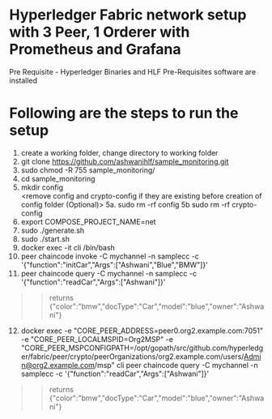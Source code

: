 # Hyperledger Fabric network setup with 3 Peer, 1 Orderer with Prometheus and Grafana  

Pre Requisite - Hyperledger Binaries and HLF Pre-Requisites software are installed

# Following are the steps to run the setup
1. create a working folder, change directory to working folder
2. git clone https://github.com/ashwanihlf/sample_monitoring.git
3. sudo chmod -R 755 sample_monitoring/
4. cd sample_monitoring  
5. mkdir config  
	<remove config and crypto-config if they are existing before creation of config folder (Optional)>
	5a. sudo rm -rf config
	5b  sudo rm -rf crypto-config
6. export COMPOSE_PROJECT_NAME=net
7. sudo ./generate.sh
8. sudo ./start.sh
9. docker exec -it cli /bin/bash
10. peer chaincode invoke -C mychannel -n samplecc -c '{"function":"initCar","Args":["Ashwani","Blue","BMW"]}'
11. peer chaincode query -C mychannel -n samplecc -c '{"function":"readCar","Args":["Ashwani"]}'      

>> returns {"color":"bmw","docType":"Car","model":"blue","owner":"Ashwani"}

12. docker exec -e "CORE_PEER_ADDRESS=peer0.org2.example.com:7051" -e "CORE_PEER_LOCALMSPID=Org2MSP" -e "CORE_PEER_MSPCONFIGPATH=/opt/gopath/src/github.com/hyperledger/fabric/peer/crypto/peerOrganizations/org2.example.com/users/Admin@org2.example.com/msp" cli peer chaincode query -C mychannel -n samplecc -c '{"function":"readCar","Args":["Ashwani"]}'      

>> returns {"color":"bmw","docType":"Car","model":"blue","owner":"Ashwani"}

